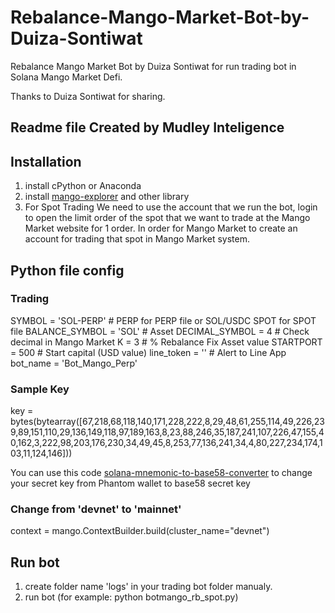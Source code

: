 # Rebalance-Mango-Market-Bot-by-Duiza-Sontiwat
Rebalance Mango Market Bot by Duiza Sontiwat for run trading bot in Solana Mango Market Defi. 

Thanks to Duiza Sontiwat for sharing. 

## Readme file Created by Mudley Inteligence


## Installation
1. install cPython or Anaconda 
2. install [mango-explorer](https://pypi.org/project/mango-explorer/) and other library  
3. For Spot Trading
We need to use the account that we run the bot, login to open the limit order of the spot that we want to trade at the Mango Market website for 1 order.
In order for Mango Market to create an account for trading that spot in Mango Market system.


## Python file config

### Trading 
SYMBOL          = 'SOL-PERP'  # PERP for PERP file or SOL/USDC SPOT for SPOT file
BALANCE_SYMBOL  = 'SOL'       # Asset
DECIMAL_SYMBOL  = 4           # Check decimal in Mango Market
K               = 3           # % Rebalance Fix Asset value
STARTPORT       = 500         # Start capital (USD value)
line_token      = ''          # Alert to Line App
bot_name        = 'Bot_Mango_Perp'

### Sample Key
key = bytes(bytearray([67,218,68,118,140,171,228,222,8,29,48,61,255,114,49,226,239,89,151,110,29,136,149,118,97,189,163,8,23,88,246,35,187,241,107,226,47,155,40,162,3,222,98,203,176,230,34,49,45,8,253,77,136,241,34,4,80,227,234,174,103,11,124,146]))

You can use this code [solana-mnemonic-to-base58-converter](https://github.com/Mudley-Intelligence/solana-mnemonic-to-base58-converter)
 to change your secret key from Phantom wallet to base58 secret key

### Change from 'devnet' to 'mainnet'
context = mango.ContextBuilder.build(cluster_name="devnet")

## Run bot
1. create folder name 'logs' in your trading bot folder manualy.
2. run bot (for example: python botmango_rb_spot.py)
